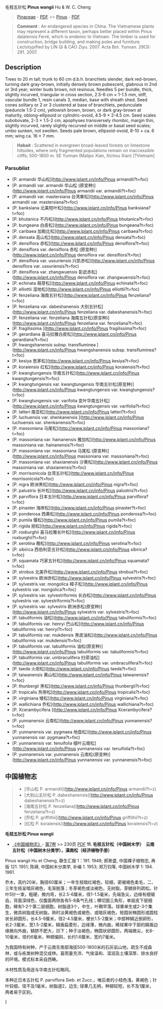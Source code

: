 毛枝五针松 **Pinus wangii** Hu & W. C. Cheng

> [Pinaceae](http://www.iplant.cn/info/Pinaceae?t=foc) - [PDF](http://www.iplant.cn/foc/pdf/Pinaceae.pdf) >> [Pinus](http://www.iplant.cn/info/Pinus?t=foc) - [PDF](http://www.iplant.cn/foc/pdf/Pinus.pdf)

> **Comment** : 
> An endangered species in China. The Vietnamese plants may represent a different taxon, perhaps better placed within Pinus dalatensis Ferré, which is endemic to Vietnam.
> The timber is used for construction, bridge building, and making poles and furniture.
> Lectotypified by LIN Qi & CAO Ziyu. 2007. Acta Bot. Yunnan. 29(3): 291. 2007.

## Description

Trees to 20 m tall; trunk to 60 cm d.b.h. branchlets slender, dark red-brown, turning dark gray-brown, initially densely brown pubescent, glabrous in 2nd or 3rd year; winter buds brown, not resinous. Needles 5 per bundle, thick, slightly incurved, triangular in cross section, 2.5-6 cm ×  1-1.5 mm, stiff, vascular bundle 1, resin canals 3, median, base with sheath shed. Seed cones solitary or 2 or 3 clustered at base of branchlets, pedunculate (peduncle 1.5-2 cm), yellowish brown, brown, or dark gray-brown at maturity, oblong-ellipsoid or cylindric-ovoid, 4.5-9 ×  2-4.5 cm. Seed scales subobovate, 2-3 ×  1.5-2 cm; apophyses transversely rhombic, margin thin, slightly incurved, rarely slightly recurved on middle or basal seed scales; umbo sunken, not swollen. Seeds pale brown, ellipsoid-ovoid, 8-10 ×  ca. 6 mm; wing ca. 16 ×  7 mm.


> **Habait** : 
> Scattered in evergreen broad-leaved forests on limestone hillsides, where only fragmented populations remain on inaccessible cliffs; 500-1800 m. SE Yunnan (Malipo Xian, Xichou Xian) [?Vietnam]


### Parsublist

* [P.  armandii  华山松](http://www.iplant.cn/info/Pinus armandii?t=foc)
* [P.  armandii var. armandii  华山松 (原变种)](http://www.iplant.cn/info/Pinus armandii var. armandii?t=foc)
* [P.  armandii var. mastersiana  台湾果松](http://www.iplant.cn/info/Pinus armandii var. mastersiana?t=foc)
* [P.  banksiana  北美短叶松](http://www.iplant.cn/info/Pinus banksiana?t=foc)
* [P.  bhutanica  不丹松](http://www.iplant.cn/info/Pinus bhutanica?t=foc)
* [P.  bungeana  白皮松](http://www.iplant.cn/info/Pinus bungeana?t=foc)
* [P.  caribaea  加勒比松](http://www.iplant.cn/info/Pinus caribaea?t=foc)
* [P.  densata  高山松](http://www.iplant.cn/info/Pinus densata?t=foc)
* [P.  densiflora  赤松](http://www.iplant.cn/info/Pinus densiflora?t=foc)
* [P.  densiflora var. densiflora  赤松 (原变种)](http://www.iplant.cn/info/Pinus densiflora var. densiflora?t=foc)
* [P.  densiflora var. ussuriensis  兴凯赤松](http://www.iplant.cn/info/Pinus densiflora var. ussuriensis?t=foc)
* [P.  densiflora var. zhangwuensis  彰武赤松](http://www.iplant.cn/info/Pinus densiflora var. zhangwuensis?t=foc)
* [P.  echinata  萌芽松](http://www.iplant.cn/info/Pinus echinata?t=foc)
* [P.  elliottii  湿地松](http://www.iplant.cn/info/Pinus elliottii?t=foc)
* [P.  fenzeliana  海南五针松](http://www.iplant.cn/info/Pinus fenzeliana?t=foc)
* [P.  fenzeliana var. dabeshanensis  大别五针松](http://www.iplant.cn/info/Pinus fenzeliana var. dabeshanensis?t=foc)
* [P.  fenzeliana var. fenzeliana  海南五针松(原变种)](http://www.iplant.cn/info/Pinus fenzeliana var. fenzeliana?t=foc)
* [P.  fragilissima  ](http://www.iplant.cn/info/Pinus fragilissima?t=foc)
* [P.  gerardiana  喜马拉雅白皮松](http://www.iplant.cn/info/Pinus gerardiana?t=foc)
* [P.  hwangshanensis subsp. transfluminea  ](http://www.iplant.cn/info/Pinus hwangshanensis subsp. transfluminea?t=foc)
* [P.  kesiya  思茅松](http://www.iplant.cn/info/Pinus kesiya?t=foc)
* [P.  koraiensis  红松](http://www.iplant.cn/info/Pinus koraiensis?t=foc)
* [P.  kwangtungensis  华南五针松](http://www.iplant.cn/info/Pinus kwangtungensis?t=foc)
* [P.  kwangtungensis var. kwangtungensis  华南五针松(原变种)](http://www.iplant.cn/info/Pinus kwangtungensis var. kwangtungensis?t=foc)
* [P.  kwangtungensis var. varifolia  变叶华南五针松](http://www.iplant.cn/info/Pinus kwangtungensis var. varifolia?t=foc)
* [P.  latteri  南亚松](http://www.iplant.cn/info/Pinus latteri?t=foc)
* [P.  luchuensis var. shenkanensis  ](http://www.iplant.cn/info/Pinus luchuensis var. shenkanensis?t=foc)
* [P.  massoniana  马尾松](http://www.iplant.cn/info/Pinus massoniana?t=foc)
* [P.  massoniana var. hainanensis  雅加松](http://www.iplant.cn/info/Pinus massoniana var. hainanensis?t=foc)
* [P.  massoniana var. massoniana  马尾松 (原变种)](http://www.iplant.cn/info/Pinus massoniana var. massoniana?t=foc)
* [P.  massoniana var. shaxianensis  沙黄松](http://www.iplant.cn/info/Pinus massoniana var. shaxianensis?t=foc)
* [P.  morrisonicola  台湾五针松](http://www.iplant.cn/info/Pinus morrisonicola?t=foc)
* [P.  nigra  欧洲黑松](http://www.iplant.cn/info/Pinus nigra?t=foc)
* [P.  palustris  长叶松](http://www.iplant.cn/info/Pinus palustris?t=foc)
* [P.  parviflora  日本五针松](http://www.iplant.cn/info/Pinus parviflora?t=foc)
* [P.  pinaster  海岸松](http://www.iplant.cn/info/Pinus pinaster?t=foc)
* [P.  ponderosa  西黄松](http://www.iplant.cn/info/Pinus ponderosa?t=foc)
* [P.  pumila  偃松](http://www.iplant.cn/info/Pinus pumila?t=foc)
* [P.  rigida  刚松](http://www.iplant.cn/info/Pinus rigida?t=foc)
* [P.  roxburghii  喜马拉雅长叶松](http://www.iplant.cn/info/Pinus roxburghii?t=foc)
* [P.  serotina  晚松](http://www.iplant.cn/info/Pinus serotina?t=foc)
* [P.  sibirica  西伯利亚五针松](http://www.iplant.cn/info/Pinus sibirica?t=foc)
* [P.  squamata  巧家五针松](http://www.iplant.cn/info/Pinus squamata?t=foc)
* [P.  strobus  北美乔松](http://www.iplant.cn/info/Pinus strobus?t=foc)
* [P.  sylvestris  欧洲赤松](http://www.iplant.cn/info/Pinus sylvestris?t=foc)
* [P.  sylvestris var. mongolica  樟子松](http://www.iplant.cn/info/Pinus sylvestris var. mongolica?t=foc)
* [P.  sylvestris var. sylvestriformis  长白松](http://www.iplant.cn/info/Pinus sylvestris var. sylvestriformis?t=foc)
* [P.  sylvestris var. sylvestris  欧洲赤松(原变种)](http://www.iplant.cn/info/Pinus sylvestris var. sylvestris?t=foc)
* [P.  tabuliformis  油松](http://www.iplant.cn/info/Pinus tabuliformis?t=foc)
* [P.  tabuliformis var. henryi  巴山松](http://www.iplant.cn/info/Pinus tabuliformis var. henryi?t=foc)
* [P.  tabuliformis var. mukdensis  黑皮油松](http://www.iplant.cn/info/Pinus tabuliformis var. mukdensis?t=foc)
* [P.  tabuliformis var. tabuliformis  油松(原变种)](http://www.iplant.cn/info/Pinus tabuliformis var. tabuliformis?t=foc)
* [P.  tabuliformis var. umbraculifera  扫帚油松](http://www.iplant.cn/info/Pinus tabuliformis var. umbraculifera?t=foc)
* [P.  taeda  火炬松](http://www.iplant.cn/info/Pinus taeda?t=foc)
* [P.  taiwanensis  黄山松](http://www.iplant.cn/info/Pinus taiwanensis?t=foc)
* [P.  thunbergii  黑松](http://www.iplant.cn/info/Pinus thunbergii?t=foc)
* [P.  tropicalis  热带松](http://www.iplant.cn/info/Pinus tropicalis?t=foc)
* [P.  virginiana  矮松](http://www.iplant.cn/info/Pinus virginiana?t=foc)
* [P.  wallichiana  乔松](http://www.iplant.cn/info/Pinus wallichiana?t=foc)
* [P.  Xcerambycifera  ](http://www.iplant.cn/info/Pinus Xcerambycifera?t=foc)
* [P.  yunnanensis  云南松](http://www.iplant.cn/info/Pinus yunnanensis?t=foc)
* [P.  yunnanensis var. pygmaea  地盘松](http://www.iplant.cn/info/Pinus yunnanensis var. pygmaea?t=foc)
* [P.  yunnanensis var. tenuifolia  细叶云南松](http://www.iplant.cn/info/Pinus yunnanensis var. tenuifolia?t=foc)
* [P.  yunnanensis var. yunnanensis  云南松(原变种)](http://www.iplant.cn/info/Pinus yunnanensis var. yunnanensis?t=foc)


## 中国植物志

> * [华山松  P.  armandii](http://www.iplant.cn/info/Pinus armandii?t=z)
> * [大别山五针松  P.  dabeshanensis](http://www.iplant.cn/info/Pinus dabeshanensis?t=z)
> * [海南五针松  P.  fenzeliana](http://www.iplant.cn/info/Pinus fenzeliana?t=z)
> * [乔松  P.  griffithii](http://www.iplant.cn/info/Pinus griffithii?t=z)
> * [红松  P.  koraiensis](http://www.iplant.cn/info/Pinus koraiensis?t=z)

**毛枝五针松 Pinus wangii**

* [《中国植物志》](http://www.iplant.cn/frps)- [第7卷](http://www.iplant.cn/frps/vol/7) >> 230页 [PDF](http://www.iplant.cn/frps/pdf/7/230.pdf)
**11. 毛枝五针松（中国树木学）　云南五针松（中国树木分类学），滇南松（经济植物手册）**

Pinus wangii Hu et Cheng, 静生汇报 1：191. 1948; 郝景盛, 中国裸子植物志, 再版 121. 1951; 陈嵘, 中国树木分类学, 补编 1. 1953; 郑万钧等, 中国树木学 1: 194. 1961.

乔木，高约20米，胸径60厘米；一年生枝暗红褐色，较细，密被褐色柔毛，二、三年生枝呈暗灰褐色，毛渐脱落；冬芽褐色或淡褐色，无树脂，芽鳞排列疏松。针叶5针一束，粗硬，微内弯，长2.5-6厘米，径1-1.5毫米，先端急尖，边缘有细锯齿，背面深绿色，仅腹面两侧各有5-8条气孔线；横切面三角形，单层皮下层细胞，稀有1-2个第二层细胞，树脂道3个，中生，叶鞘早落。球果单生或2-3个集生，微具树脂或无树脂，熟时淡黄褐色或褐色、或暗灰褐色，矩圆状椭圆形或圆柱状长卵圆形，长4.5-9厘米，径2-4.5厘米，梗长1.5-2厘米；中部种鳞近倒卵形，长2-3厘米，宽1.5-2厘米，鳞盾扁菱形，边缘薄，微内曲，稀球果中下部的鳞盾边缘微向外曲，鳞脐不肥大，凹下；种子淡褐色，椭圆状卵圆形，两端微尖，长8-10毫米，径约6毫米，种翅偏斜，长约1.6厘米，宽约7毫米。

为我国特有树种，产于云南东南部海拔500-1800米的石灰岩山地，疏生不成森林，或与栋类树种混交成林。喜雨量充沛、气侯温和、湿润及土壤深厚、排水良好的环境。模式标本采自西畴。

木材性质及用途与华南五针松略同。

本种近日本五针松 P. parviflora Sieb. et Zucc.，唯后者的小枝色浅，黄褐色；针叶较细，径不及1毫米，树脂道2，边生; 球果几无柄，种翅较短，长不及1厘米，两者易于区别。

}